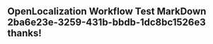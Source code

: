 <properties
ms.topic="hero-topic"
ms.test1="hero-topic"
ms.test2="test"/>


## OpenLocalization Workflow Test MarkDown 2ba6e23e-3259-431b-bbdb-1dc8bc1526e3 thanks!



<!--HONumber=Aug16_HO1-->


